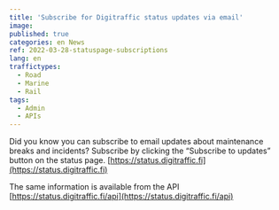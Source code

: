 ```yaml
---
title: 'Subscribe for Digitraffic status updates via email'
image:
published: true
categories: en News
ref: 2022-03-28-statuspage-subscriptions
lang: en
traffictypes:
  - Road
  - Marine
  - Rail
tags:
  - Admin
  - APIs
---
```


Did you know you can subscribe to email updates about maintenance breaks and
incidents? Subscribe by clicking the “Subscribe to updates” button on the status
page. [https://status.digitraffic.fi](https://status.digitraffic.fi)

The same information is available from the API
[https://status.digitraffic.fi/api](https://status.digitraffic.fi/api)
